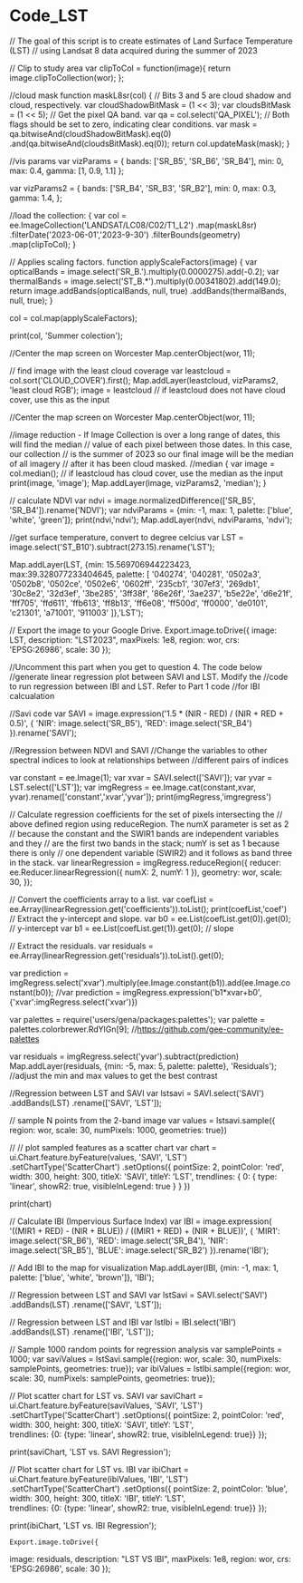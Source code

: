 # Code_LST
// The goal of this script is to create estimates of  Land Surface Temperature (LST)
// using Landsat 8 data acquired during the summer of 2023
    
    
// Clip to study area 
var clipToCol = function(image){
  return image.clipToCollection(wor);
};


//cloud mask
function maskL8sr(col) {
  // Bits 3 and 5 are cloud shadow and cloud, respectively.
  var cloudShadowBitMask = (1 << 3);
  var cloudsBitMask = (1 << 5);
  // Get the pixel QA band.
  var qa = col.select('QA_PIXEL');
  // Both flags should be set to zero, indicating clear conditions.
  var mask = qa.bitwiseAnd(cloudShadowBitMask).eq(0)
                 .and(qa.bitwiseAnd(cloudsBitMask).eq(0));
  return col.updateMask(mask);
}

//vis params
var vizParams = {
bands: ['SR_B5', 'SR_B6', 'SR_B4'],
min: 0,
max: 0.4,
gamma: [1, 0.9, 1.1]
};

var vizParams2 = {
bands: ['SR_B4', 'SR_B3', 'SR_B2'],
min: 0,
max: 0.3,
gamma: 1.4,
};

//load the collection:
 {
var col = ee.ImageCollection('LANDSAT/LC08/C02/T1_L2')
.map(maskL8sr)
.filterDate('2023-06-01','2023-9-30')
.filterBounds(geometry)
.map(clipToCol);
}

// Applies scaling factors.
function applyScaleFactors(image) {
  var opticalBands = image.select('SR_B.').multiply(0.0000275).add(-0.2);
  var thermalBands = image.select('ST_B.*').multiply(0.00341802).add(149.0);
  return image.addBands(opticalBands, null, true)
              .addBands(thermalBands, null, true);
}

col = col.map(applyScaleFactors);




print(col, 'Summer colection');

//Center the map screen on Worcester
Map.centerObject(wor, 11);

// find image with the least cloud coverage 
var leastcloud = col.sort('CLOUD_COVER').first();
Map.addLayer(leastcloud, vizParams2, 'least cloud RGB');
image = leastcloud // if leastcloud does not have cloud cover, use this as the input

//Center the map screen on Worcester
Map.centerObject(wor, 11);

//image reduction - If Image Collection is over a long range of dates, this will find the median
//                  value of each pixel between those dates. In this case, our collection
//                  is the summer of 2023 so our final image will be the median of all imagery
//                  after it has been cloud masked. 
//median
{
var image = col.median(); // if leastcloud has cloud cover, use the median as the input
print(image, 'image');
Map.addLayer(image, vizParams2, 'median');
}


// calculate NDVI
var ndvi = image.normalizedDifference(['SR_B5', 
'SR_B4']).rename('NDVI');
var ndviParams = {min: -1, max: 1, palette: ['blue', 'white', 
'green']};
print(ndvi,'ndvi');
Map.addLayer(ndvi, ndviParams, 'ndvi');


//get surface temperature, convert to degree celcius
var LST = image.select('ST_B10').subtract(273.15).rename('LST');


Map.addLayer(LST, {min: 15.569706944223423, max:39.328077233404645, palette: [
'040274', '040281', '0502a3', '0502b8', '0502ce', '0502e6',
'0602ff', '235cb1', '307ef3', '269db1', '30c8e2', '32d3ef',
'3be285', '3ff38f', '86e26f', '3ae237', 'b5e22e', 'd6e21f',
'fff705', 'ffd611', 'ffb613', 'ff8b13', 'ff6e08', 'ff500d',
'ff0000', 'de0101', 'c21301', 'a71001', '911003'
 ]},'LST');
 
 
 
 // Export the image to your Google Drive.
Export.image.toDrive({
 image: LST,
 description: "LST2023",
 maxPixels: 1e8,
 region: wor,
 crs: 'EPSG:26986',
 scale: 30
 });
 



 //Uncomment this part when you get to question 4. The code below 
 //generate linear regression plot between SAVI and LST. Modify the 
 //code to run regression between IBI and LST. Refer to Part 1 code 
 //for IBI calcualation 
 
 
 //Savi code
var SAVI = image.expression('1.5 * (NIR - RED) / (NIR + RED + 0.5)', {
                        'NIR': image.select('SR_B5'),
                        'RED': image.select('SR_B4')
}).rename('SAVI');


//Regression between NDVI and SAVI
//Change the variables to other spectral indices to look at relationships between 
//different pairs of indices 

var constant = ee.Image(1);
var xvar = SAVI.select(['SAVI']); 
var yvar = LST.select(['LST']);
var imgRegress = ee.Image.cat(constant,xvar, yvar).rename(['constant','xvar','yvar']);
print(imgRegress,'imgregress')


// Calculate regression coefficients for the set of pixels intersecting the
// above defined region using reduceRegion. The numX parameter is set as 2
// because the constant and the SWIR1 bands are independent variables and they
// are the first two bands in the stack; numY is set as 1 because there is only
// one dependent variable (SWIR2) and it follows as band three in the stack.
var linearRegression = imgRegress.reduceRegion({
  reducer: ee.Reducer.linearRegression({
    numX: 2,
    numY: 1
  }),
  geometry: wor,
  scale: 30,
});


// Convert the coefficients array to a list.
var coefList = ee.Array(linearRegression.get('coefficients')).toList();
print(coefList,'coef')
// Extract the y-intercept and slope.
var b0 = ee.List(coefList.get(0)).get(0); // y-intercept
var b1 = ee.List(coefList.get(1)).get(0); // slope

// Extract the residuals.
var residuals = ee.Array(linearRegression.get('residuals')).toList().get(0);

var prediction = imgRegress.select('xvar').multiply(ee.Image.constant(b1)).add(ee.Image.constant(b0));
//var prediction = imgRegress.expression('b1*xvar+b0',{'xvar':imgRegress.select('xvar')})

var palettes = require('users/gena/packages:palettes');
var palette = palettes.colorbrewer.RdYlGn[9]; //https://github.com/gee-community/ee-palettes


var residuals = imgRegress.select('yvar').subtract(prediction)
Map.addLayer(residuals, {min: -5, max: 5, palette: palette}, 'Residuals'); //adjust the min and max values to get the best contrast



//Regression between LST and SAVI
var lstsavi = SAVI.select('SAVI')
  .addBands(LST)
  .rename(['SAVI', 'LST']);
  
  
// sample N points from the 2-band image
var values = lstsavi.sample({ region: wor, scale: 30, numPixels: 1000, geometries: true}) 



// // plot sampled features as a scatter chart
var chart = ui.Chart.feature.byFeature(values, 'SAVI', 'LST')
  .setChartType('ScatterChart')
  .setOptions({ pointSize: 2, pointColor: 'red', width: 300, height: 300, titleX: 'SAVI', titleY: 'LST',  trendlines: {
            0: {
              type: 'linear',
              showR2: true,
              visibleInLegend: true
            }
          }
 })
   
print(chart)  

// Calculate IBI (Impervious Surface Index)
var IBI = image.expression(
    '((MIR1 + RED) - (NIR + BLUE)) / ((MIR1 + RED) + (NIR + BLUE))', {
        'MIR1': image.select('SR_B6'),
        'RED': image.select('SR_B4'),
        'NIR': image.select('SR_B5'),
        'BLUE': image.select('SR_B2')
    }).rename('IBI');

// Add IBI to the map for visualization
Map.addLayer(IBI, {min: -1, max: 1, palette: ['blue', 'white', 'brown']}, 'IBI');

// Regression between LST and SAVI
var lstSavi = SAVI.select('SAVI')
  .addBands(LST)
  .rename(['SAVI', 'LST']);

// Regression between LST and IBI
var lstIbi = IBI.select('IBI')
  .addBands(LST)
  .rename(['IBI', 'LST']);

// Sample 1000 random points for regression analysis
var samplePoints = 1000;
var saviValues = lstSavi.sample({region: wor, scale: 30, numPixels: samplePoints, geometries: true});
var ibiValues = lstIbi.sample({region: wor, scale: 30, numPixels: samplePoints, geometries: true});

// Plot scatter chart for LST vs. SAVI
var saviChart = ui.Chart.feature.byFeature(saviValues, 'SAVI', 'LST')
  .setChartType('ScatterChart')
  .setOptions({
    pointSize: 2, pointColor: 'red', width: 300, height: 300, titleX: 'SAVI', titleY: 'LST',  
    trendlines: {0: {type: 'linear', showR2: true, visibleInLegend: true}}
  });

print(saviChart, 'LST vs. SAVI Regression');

// Plot scatter chart for LST vs. IBI
var ibiChart = ui.Chart.feature.byFeature(ibiValues, 'IBI', 'LST')
  .setChartType('ScatterChart')
  .setOptions({
    pointSize: 2, pointColor: 'blue', width: 300, height: 300, titleX: 'IBI', titleY: 'LST',  
    trendlines: {0: {type: 'linear', showR2: true, visibleInLegend: true}}
  });

print(ibiChart, 'LST vs. IBI Regression');

    Export.image.toDrive({
 image: residuals,
 description: "LST VS IBI",
 maxPixels: 1e8,
 region: wor,
 crs: 'EPSG:26986',
 scale: 30
 });
